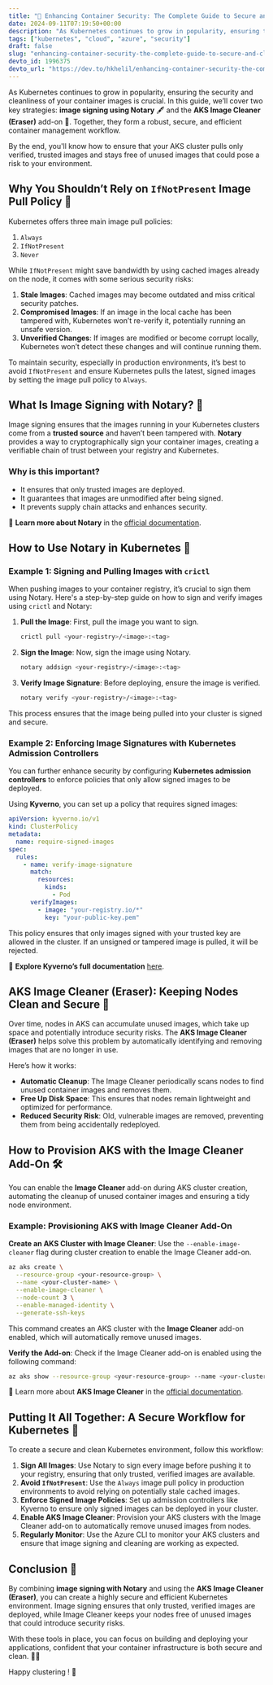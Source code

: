 ```yaml
---
title: "🚀 Enhancing Container Security: The Complete Guide to Secure and Clean Kubernetes Clusters 🛡️🧼"
date: 2024-09-11T07:19:50+00:00
description: "As Kubernetes continues to grow in popularity, ensuring the security and cleanliness of your..."
tags: ["kubernetes", "cloud", "azure", "security"]
draft: false
slug: "enhancing-container-security-the-complete-guide-to-secure-and-clean-kubernetes-clusters-1ida"
devto_id: 1996375
devto_url: "https://dev.to/hkhelil/enhancing-container-security-the-complete-guide-to-secure-and-clean-kubernetes-clusters-1ida"
---
```

As Kubernetes continues to grow in popularity, ensuring the security and cleanliness of your container images is crucial. In this guide, we’ll cover two key strategies: **image signing using Notary** 🖋️ and the **AKS Image Cleaner (Eraser)** add-on 🧼. Together, they form a robust, secure, and efficient container management workflow.

By the end, you'll know how to ensure that your AKS cluster pulls only verified, trusted images and stays free of unused images that could pose a risk to your environment.

## Why You Shouldn’t Rely on `IfNotPresent` Image Pull Policy 🤔

Kubernetes offers three main image pull policies:

1. `Always`
2. `IfNotPresent`
3. `Never`

While `IfNotPresent` might save bandwidth by using cached images already on the node, it comes with some serious security risks:

1. **Stale Images**: Cached images may become outdated and miss critical security patches.
2. **Compromised Images**: If an image in the local cache has been tampered with, Kubernetes won’t re-verify it, potentially running an unsafe version.
3. **Unverified Changes**: If images are modified or become corrupt locally, Kubernetes won’t detect these changes and will continue running them.

To maintain security, especially in production environments, it’s best to avoid `IfNotPresent` and ensure Kubernetes pulls the latest, signed images by setting the image pull policy to `Always`.

## What Is Image Signing with Notary? 🔐

Image signing ensures that the images running in your Kubernetes clusters come from a **trusted source** and haven’t been tampered with. **Notary** provides a way to cryptographically sign your container images, creating a verifiable chain of trust between your registry and Kubernetes.

### **Why is this important?**
- It ensures that only trusted images are deployed.
- It guarantees that images are unmodified after being signed.
- It prevents supply chain attacks and enhances security.

📘 **Learn more about Notary** in the [official documentation](https://github.com/notaryproject/notary).

## How to Use Notary in Kubernetes 🔧

### Example 1: Signing and Pulling Images with `crictl`

When pushing images to your container registry, it’s crucial to sign them using Notary. Here's a step-by-step guide on how to sign and verify images using `crictl` and Notary:

1. **Pull the Image**: First, pull the image you want to sign.
   ```bash
   crictl pull <your-registry>/<image>:<tag>
   ```

2. **Sign the Image**: Now, sign the image using Notary.
   ```bash
   notary addsign <your-registry>/<image>:<tag>
   ```

3. **Verify Image Signature**: Before deploying, ensure the image is verified.
   ```bash
   notary verify <your-registry>/<image>:<tag>
   ```

This process ensures that the image being pulled into your cluster is signed and secure.

### Example 2: Enforcing Image Signatures with Kubernetes Admission Controllers

You can further enhance security by configuring **Kubernetes admission controllers** to enforce policies that only allow signed images to be deployed.

Using **Kyverno**, you can set up a policy that requires signed images:

```yaml
apiVersion: kyverno.io/v1
kind: ClusterPolicy
metadata:
  name: require-signed-images
spec:
  rules:
    - name: verify-image-signature
      match:
        resources:
          kinds:
            - Pod
      verifyImages:
        - image: "your-registry.io/*"
          key: "your-public-key.pem"
```

This policy ensures that only images signed with your trusted key are allowed in the cluster. If an unsigned or tampered image is pulled, it will be rejected.

📘 **Explore Kyverno’s full documentation** [here](https://kyverno.io/docs/).

## AKS Image Cleaner (Eraser): Keeping Nodes Clean and Secure 🧼

Over time, nodes in AKS can accumulate unused images, which take up space and potentially introduce security risks. The **AKS Image Cleaner (Eraser)** helps solve this problem by automatically identifying and removing images that are no longer in use.

Here’s how it works:
- **Automatic Cleanup**: The Image Cleaner periodically scans nodes to find unused container images and removes them.
- **Free Up Disk Space**: This ensures that nodes remain lightweight and optimized for performance.
- **Reduced Security Risk**: Old, vulnerable images are removed, preventing them from being accidentally redeployed.

## How to Provision AKS with the Image Cleaner Add-On 🛠️

You can enable the **Image Cleaner** add-on during AKS cluster creation, automating the cleanup of unused container images and ensuring a tidy node environment.

### Example: Provisioning AKS with Image Cleaner Add-On

**Create an AKS Cluster with Image Cleaner**: Use the `--enable-image-cleaner` flag during cluster creation to enable the Image Cleaner add-on.

```bash
az aks create \
  --resource-group <your-resource-group> \
  --name <your-cluster-name> \
  --enable-image-cleaner \
  --node-count 3 \
  --enable-managed-identity \
  --generate-ssh-keys
```

  This command creates an AKS cluster with the **Image Cleaner** add-on enabled, which will automatically remove unused images.

**Verify the Add-on**: Check if the Image Cleaner add-on is enabled using the following command:

```bash
az aks show --resource-group <your-resource-group> --name <your-cluster-name> --query "addonProfiles.imageCleaner"
```

📘 Learn more about **AKS Image Cleaner** in the [official documentation](https://learn.microsoft.com/en-us/azure/aks/image-cleaner).

## Putting It All Together: A Secure Workflow for Kubernetes 🔄

To create a secure and clean Kubernetes environment, follow this workflow:

1. **Sign All Images**: Use Notary to sign every image before pushing it to your registry, ensuring that only trusted, verified images are available.
2. **Avoid `IfNotPresent`**: Use the `Always` image pull policy in production environments to avoid relying on potentially stale cached images.
3. **Enforce Signed Image Policies**: Set up admission controllers like Kyverno to ensure only signed images can be deployed in your cluster.
4. **Enable AKS Image Cleaner**: Provision your AKS clusters with the Image Cleaner add-on to automatically remove unused images from nodes.
5. **Regularly Monitor**: Use the Azure CLI to monitor your AKS clusters and ensure that image signing and cleaning are working as expected.

## Conclusion 🎉

By combining **image signing with Notary** and using the **AKS Image Cleaner (Eraser)**, you can create a highly secure and efficient Kubernetes environment. Image signing ensures that only trusted, verified images are deployed, while Image Cleaner keeps your nodes free of unused images that could introduce security risks.

With these tools in place, you can focus on building and deploying your applications, confident that your container infrastructure is both secure and clean. 💪✨

Happy clustering ! 🧼
